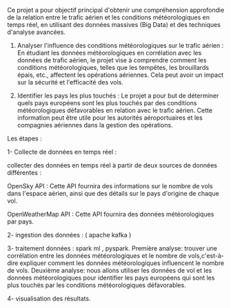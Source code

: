 Ce projet a pour objectif principal d'obtenir une compréhension approfondie de la relation entre le trafic aérien et les conditions météorologiques en temps réel, en utilisant des données massives (Big Data) et des techniques d'analyse avancées.

1. Analyser l'influence des conditions météorologiques sur le trafic aérien : En étudiant les données météorologiques en corrélation avec les données de trafic aérien, le projet vise à comprendre comment les conditions météorologiques, telles que les tempêtes, les brouillards épais, etc., affectent les opérations aériennes. Cela peut avoir un impact sur la sécurité et l'efficacité des vols.

2. Identifier les pays les plus touchés : Le projet a pour but de déterminer quels pays européens sont les plus touchés par des conditions météorologiques défavorables en relation avec le trafic aérien. Cette information peut être utile pour les autorités aéroportuaires et les compagnies aériennes dans la gestion des opérations.

Les étapes : 

1- Collecte de données en temps réel :

collecter des données en temps réel à partir de deux sources de données différentes :

OpenSky API : Cette API fournira des informations sur le nombre de vols dans l'espace aérien, ainsi que des détails sur le pays d'origine de chaque vol.

OpenWeatherMap API : Cette API fournira des données météorologiques par pays.

2- ingestion des données : ( apache kafka ) 

3- traitement données : spark ml , pyspark.
Première analyse: trouver une corrélation entre les données météorologiques et le nombre de vols,c'est-à- dire expliquer comment les données météorologiques influencent le nombre de vols.
Deuxième analyse: nous allons utiliser les données de vol et les données météorologiques pour identifier les pays européens qui sont les plus touchés par les conditions météorologiques défavorables.

4- visualisation des résultats.
